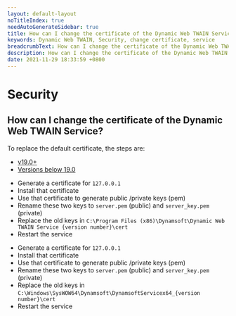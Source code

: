 ```yaml
---
layout: default-layout
noTitleIndex: true
needAutoGenerateSidebar: true
title: How can I change the certificate of the Dynamic Web TWAIN Service?
keywords: Dynamic Web TWAIN, Security, change certificate, service
breadcrumbText: How can I change the certificate of the Dynamic Web TWAIN Service?
description: How can I change the certificate of the Dynamic Web TWAIN Service?
date: 2021-11-29 18:33:59 +0800
---
```


# Security

## How can I change the certificate of the Dynamic Web TWAIN Service?

To replace the default certificate, the steps are:

<div class="multi-panel-switching-prefix"></div>

- [v19.0+](#19plus)
- [Versions below 19.0](#19min)

<div class="multi-panel-start"></div>

- Generate a certificate for `127.0.0.1`
- Install that certificate
- Use that certificate to generate public /private keys (pem)
- Rename these two keys to `server.pem` (public) and `server_key.pem` (private)
- Replace the old keys in `C:\Program Files (x86)\Dynamsoft\Dynamic Web TWAIN Service {version number}\cert`
- Restart the service

<div class="multi-panel-end"></div>

<div class="multi-panel-start"></div>

- Generate a certificate for `127.0.0.1`
- Install that certificate
- Use that certificate to generate public /private keys (pem)
- Rename these two keys to `server.pem` (public) and `server_key.pem` (private)
- Replace the old keys in `C:\Windows\SysWOW64\Dynamsoft\DynamsoftServicex64_{version number}\cert`
- Restart the service

<div class="multi-panel-end"></div>

<div class="multi-panel-switching-end"></div>